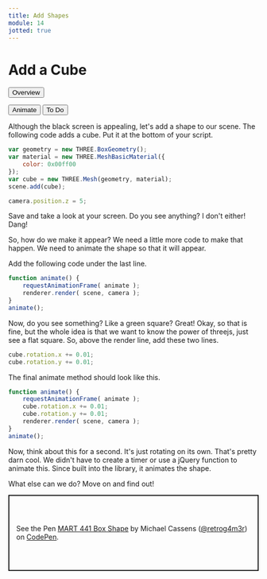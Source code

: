 ```yaml
---
title: Add Shapes
module: 14
jotted: true
---
```


# Add a Cube

<div class="tab">
  <button class="tablinks active" onclick="openTab(event, 'Overview')">Overview</button>

  <button class="tablinks" onclick="openTab(event, 'Animate')">Animate</button>
  <button class="tablinks" onclick="openTab(event, 'ToDo')">To Do</button>
  
</div>
<div id="Overview" class="tabcontent" style="display:block">
<div class="tabhtml" markdown="1">

Although the black screen is appealing, let's add a shape to our scene.  The following code adds a cube.  Put it at the bottom of your script.

```js
var geometry = new THREE.BoxGeometry();
var material = new THREE.MeshBasicMaterial({
    color: 0x00ff00
});
var cube = new THREE.Mesh(geometry, material);
scene.add(cube);

camera.position.z = 5;
```

Save and take a look at your screen.  Do you see anything?  I don't either!  Dang!

</div>
</div>
<div id="Animate" class="tabcontent">
<div class="tabhtml" markdown="1">

So, how do we make it appear?  We need a little more code to make that happen. We need to animate the shape so that it will appear.

Add the following code under the last line.

```js
function animate() {
    requestAnimationFrame( animate );
    renderer.render( scene, camera );
}
animate();
```

Now, do you see something?  Like a green square?  Great!  Okay, so that is fine, but the whole idea is that we want to know the power of threejs, just see a flat square.  So, above the render line, add these two lines.

```js
cube.rotation.x += 0.01;
cube.rotation.y += 0.01;
```

The final animate method should look like this.

```js
function animate() {
    requestAnimationFrame( animate );
    cube.rotation.x += 0.01;
    cube.rotation.y += 0.01;
    renderer.render( scene, camera );
}
animate();

```

Now, think about this for a second.  It's just rotating on its own. That's pretty darn cool.  We didn't have to create a timer or use a jQuery function to animate this.  Since built into the library, it animates the shape.  

What else can we do?  Move on and find out!
</div>
</div>
<div id="ToDo" class="tabcontent">
<div class="tabhtml" markdown="1">

<p class="codepen" data-height="353" data-theme-id="light" data-default-tab="js,result" data-user="retrog4m3r" data-slug-hash="WNRRjaP" style="height: 153px; box-sizing: border-box; display: flex; align-items: center; justify-content: center; border: 2px solid; margin: 1em 0; padding: 1em;" data-pen-title="MART 441 Box Shape">
  <span>See the Pen <a href="https://codepen.io/retrog4m3r/pen/WNRRjaP">
  MART 441 Box Shape</a> by Michael Cassens (<a href="https://codepen.io/retrog4m3r">@retrog4m3r</a>)
  on <a href="https://codepen.io">CodePen</a>.</span>
</p>
<script async src="https://cpwebassets.codepen.io/assets/embed/ei.js"></script>

</div>
</div>
